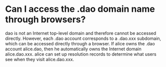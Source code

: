 # Can I access the .dao domain name through  browsers?

dao is not an Internet top-level domain and therefore cannot be accessed directly. However, each .dao account corresponds to a .dao.xxx subdomain, which can be accessed directly through a browser. If alice owns the .dao account alice.dao, then he automatically owns the Internet domain alice.dao.xxx. alice can set up resolution records to determine what users see when they visit alice.dao.xxx.
